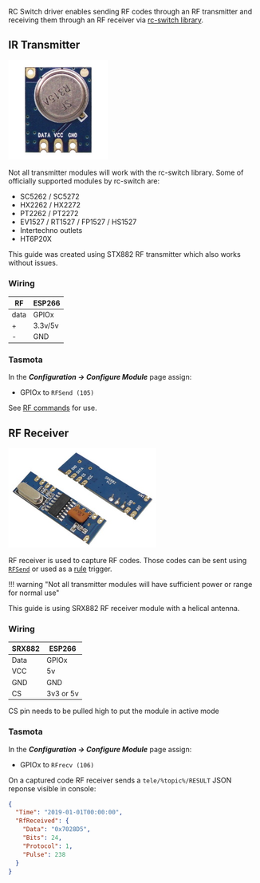 RC Switch driver enables sending RF codes through an RF transmitter and receiving them through an RF receiver via [rc-switch library](https://github.com/sui77/rc-switch/).

## IR Transmitter
![](_media/peripherals/STX882.jpg)

Not all transmitter modules will work with the rc-switch library.
Some of officially supported modules by rc-switch are:

- SC5262 / SC5272
- HX2262 / HX2272
- PT2262 / PT2272
- EV1527 / RT1527 / FP1527 / HS1527
- Intertechno outlets
- HT6P20X

This guide was created using STX882 RF transmitter which also works without issues.

### Wiring
| RF   | ESP266 |
|---|---|
|data   |GPIOx   |
|+   | 3.3v/5v  |
|-  |GND    |

### Tasmota
In the **_Configuration -> Configure Module_** page assign:

- GPIOx to `RFSend (105)`   

See [RF commands](Commands.md#rf-communication) for use. 

## RF Receiver
![](_media/peripherals/SRX882.jpg)

RF receiver is used to capture RF codes. Those codes can be sent using [`RFSend`](Commands.md#rfsend) or used as a [rule](Rules) trigger.   

!!! warning "Not all transmitter modules will have sufficient power or range for normal use" 

This guide is using SRX882 RF receiver module with a helical antenna. 

### Wiring
| SRX882   | ESP266 |
|---|---|
|Data   |GPIOx   |
|VCC   | 5v  |
|GND  |GND    |
|CS  |3v3 or 5v   |

CS pin needs to be pulled high to put the module in active mode

### Tasmota
In the **_Configuration -> Configure Module_** page assign:

- GPIOx to `RFrecv (106)`   

On a captured code RF receiver sends a `tele/%topic%/RESULT` JSON reponse visible in console:

```json
{
  "Time": "2019-01-01T00:00:00",
  "RfReceived": {
    "Data": "0x7028D5",
    "Bits": 24,
    "Protocol": 1,
    "Pulse": 238
  }
}
```
